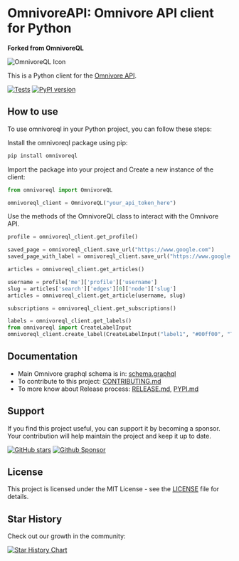 # OmnivoreAPI: Omnivore API client for Python

**Forked from OmnivoreQL**

![OmnivoreQL Icon](https://github.com/yazdipour/OmnivoreQL/assets/8194807/d51d462d-4f5a-4031-980e-1faa5ca3f6e0)

This is a Python client for the [Omnivore API](https://omnivore.app).


[![Tests](https://github.com/yazdipour/OmnivoreQL/actions/workflows/test.yml/badge.svg)](https://github.com/yazdipour/OmnivoreQL/actions/workflows/test.yml)
[![PyPI version](https://badge.fury.io/py/omnivoreql.svg)](https://pypi.org/project/omnivoreql/)

## How to use

To use omnivoreql in your Python project, you can follow these steps:

Install the omnivoreql package using pip:

```bash
pip install omnivoreql
```

Import the package into your project and Create a new instance of the client:

```python
from omnivoreql import OmnivoreQL

omnivoreql_client = OmnivoreQL("your_api_token_here")
```

Use the methods of the OmnivoreQL class to interact with the Omnivore API. 

```python
profile = omnivoreql_client.get_profile()

saved_page = omnivoreql_client.save_url("https://www.google.com")
saved_page_with_label = omnivoreql_client.save_url("https://www.google.com", ["label1", "label2"])

articles = omnivoreql_client.get_articles()

username = profile['me']['profile']['username']
slug = articles['search']['edges'][0]['node']['slug']
articles = omnivoreql_client.get_article(username, slug)

subscriptions = omnivoreql_client.get_subscriptions()

labels = omnivoreql_client.get_labels()
from omnivoreql import CreateLabelInput
omnivoreql_client.create_label(CreateLabelInput("label1", "#00ff00", "This is label description"))
```

## Documentation

* Main Omnivore graphql schema is in: [schema.graphql](https://github.com/omnivore-app/omnivore/blob/main/packages/api/src/schema.ts)
* To contribute to this project: [CONTRIBUTING.md](docs/CONTRIBUTING.md)
* To more know about Release process: [RELEASE.md](docs/RELEASE.md), [PYPI.md](docs/PYPI.md)

## Support

If you find this project useful, you can support it by becoming a sponsor. Your contribution will help maintain the project and keep it up to date.

[![GitHub stars](https://img.shields.io/github/stars/yazdipour/omnivoreql.svg?style=social&label=Star)](https://github.com/yazdipour/omnivoreql/stargazers)
[![Github Sponsor](https://img.shields.io/static/v1?label=Sponsor&message=%E2%9D%A4&logo=GitHub&color=%23fe8e86)](https://github.com/sponsors/yazdipour)

## License

This project is licensed under the MIT License - see the [LICENSE](LICENSE) file for details.

## Star History

Check out our growth in the community:

[![Star History Chart](https://api.star-history.com/svg?repos=yazdipour/OmnivoreQL&type=Date)](https://star-history.com/#yazdipour/OmnivoreQL&Date)
